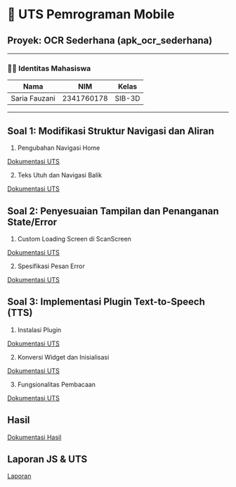 # 📱 UTS Pemrograman Mobile  
## Proyek: OCR Sederhana (apk_ocr_sederhana)

---

### 👩‍💻 Identitas Mahasiswa
| Nama | NIM | Kelas |
|------|-----|--------|
| Saria Fauzani | 2341760178 | SIB-3D |

---

## Soal 1: Modifikasi Struktur Navigasi dan Aliran
1. Pengubahan Navigasi Home

[Dokumentasi UTS](https://drive.google.com/file/d/1ol9bsLHOITIe8wMNm1D-_g75IIXNx5To/view?usp=sharing)

2. Teks Utuh dan Navigasi Balik

[Dokumentasi UTS](https://drive.google.com/file/d/1hT1zTOULyrXiPrgn75A1aJjdLDRhQeU1/view?usp=sharing)

## Soal 2: Penyesuaian Tampilan dan Penanganan State/Error
1. Custom Loading Screen di ScanScreen

[Dokumentasi UTS](https://drive.google.com/file/d/1cbJL1rnSbyWivio2lp85-G8_fjpCgD-k/view?usp=sharing)

2. Spesifikasi Pesan Error

[Dokumentasi UTS](https://drive.google.com/file/d/1EELYN7VJ67I_XMoA4oRpQqrPOLm382KZ/view?usp=sharing)

## Soal 3: Implementasi Plugin Text-to-Speech (TTS)
1. Instalasi Plugin

[Dokumentasi UTS](https://drive.google.com/file/d/1uqhBqScPfqOPZBobP8o2yeC-uOYgtRZk/view?usp=sharing)

2. Konversi Widget dan Inisialisasi

[Dokumentasi UTS](https://drive.google.com/file/d/1Hx4DKnm5yFmSMnwAxn_hPKog6hH6VDNb/view?usp=sharing)

3. Fungsionalitas Pembacaan

[Dokumentasi UTS](https://drive.google.com/file/d/1uqb7jZLoCTx5F4ozc-diM-Sr95G2ViZM/view?usp=sharing)

## Hasil

[Dokumentasi Hasil](https://drive.google.com/drive/folders/1Wmy6BFot-SGf2krSgHBoNvQL2ojky5fN?usp=sharing)


## Laporan JS & UTS

[Laporan](https://drive.google.com/drive/folders/1U6UI3l6Rz7O7SH0CKcctzhCMhndQQW-h?usp=sharing)
